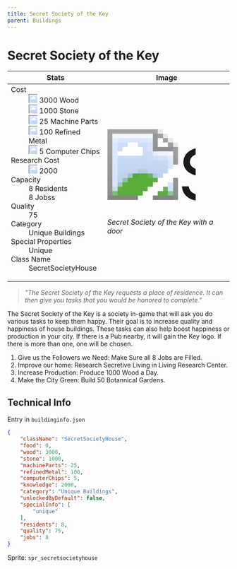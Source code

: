 ```yaml
---
title: Secret Society of the Key
parent: Buildings
---
```

# Secret Society of the Key

[//]: # (Pre-generated content)
<table><thead><tr><th>Stats</th><th>Image</th></tr></thead><tbody><tr><td><dl><dt>Cost</dt><dd><div class="resource-icon"><img style="object-position: -637px -751px;" src="https://tfe2-wiki.github.io/assets/sprites.png"></div> 3000 Wood<br><div class="resource-icon"><img style="object-position: -637px -737px;" src="https://tfe2-wiki.github.io/assets/sprites.png"></div> 1000 Stone<br><div class="resource-icon"><img style="object-position: -795px -761px;" src="https://tfe2-wiki.github.io/assets/sprites.png"></div> 25 Machine Parts<br><div class="resource-icon"><img style="object-position: -795px -775px;" src="https://tfe2-wiki.github.io/assets/sprites.png"></div> 100 Refined Metal<br><div class="resource-icon"><img style="object-position: -526px -523px;" src="https://tfe2-wiki.github.io/assets/sprites.png"></div> 5 Computer Chips</dd><dt>Research Cost</dt><dd><div class="resource-icon"><img style="object-position: -268px -522px;" src="https://tfe2-wiki.github.io/assets/sprites.png"></div> 2000</dd><dt>Capacity</dt><dd>8 Residents<br>8 Jobss</dd><dt>Quality</dt><dd>75</dd><dt>Category</dt><dd>Unique Buildings</dd><dt>Special Properties</dt><dd>Unique</dd><dt>Class Name</dt><dd>SecretSocietyHouse</dd></dl></td><td><style>.building-image {width: 200px;height: 200px;overflow: hidden;position: relative;}.building-image img {image-rendering: pixelated;object-fit: none;transform: scale(10);transform-origin: left top;position: absolute;left: 0;top: 0;}.resource-image {width: 200px;height: 200px;overflow: hidden;position: relative;}.resource-image img {image-rendering: pixelated;object-fit: none;transform: scale(20);transform-origin: left top;position: absolute;left: 0;top: 0;}.building-icon {width: 20px;height: 20px;overflow: hidden;position: relative;display: inline-block;}.building-icon img {image-rendering: pixelated;object-fit: none;transform: scale(1);transform-origin: left top;position: absolute;left: 0;top: 0;}.resource-icon {width: 20px;height: 20px;overflow: hidden;position: relative;display: inline-block;}.resource-icon img {image-rendering: pixelated;object-fit: none;transform: scale(2);transform-origin: left top;position: absolute;left: 0;top: 0;}</style><div class="building-image"><img style="object-position: -937px -913px;" src="https://tfe2-wiki.github.io/assets/sprites.png" alt="Secret Society of the Key Back"><img style="object-position: -915px -913px;" src="https://tfe2-wiki.github.io/assets/sprites.png" alt="Secret Society of the Key"></div><i>Secret Society of the Key with a door</i></td></tr></tbody></table><blockquote><i>"The Secret Society of the Key requests a place of residence. It can then give you tasks that you would be honored to complete."</i></blockquote>

The Secret Society of the Key is a society in-game that will ask you do various tasks to keep them happy. Their goal is to increase quality and happiness of house buildings. These tasks can also help boost happiness or production in your city. If there is a Pub nearby, it will gain the Key logo. If there is more than one, one will be chosen.

1. Give us the Followers we Need: Make Sure all 8 Jobs are Filled.
2. Improve our home: Research Secretive Living in Living Research Center.
3. Increase Production: Produce 1000 Wood a Day.
4. Make the City Green: Build 50 Botannical Gardens.

## Technical Info
Entry in `buildinginfo.json`

```json
{
    "className": "SecretSocietyHouse",
    "food": 0,
    "wood": 3000,
    "stone": 1000,
    "machineParts": 25,
    "refinedMetal": 100,
    "computerChips": 5,
    "knowledge": 2000,
    "category": "Unique Buildings",
    "unlockedByDefault": false,
    "specialInfo": [
        "unique"
    ],
    "residents": 8,
    "quality": 75,
    "jobs": 8
}
```

Sprite: `spr_secretsocietyhouse`

